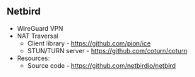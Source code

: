## Netbird

- WireGuard VPN 
- NAT Traversal 
	- Client library - https://github.com/pion/ice
	- STUN/TURN server - https://github.com/coturn/coturn
- Resources:
	- Source code - https://github.com/netbirdio/netbird